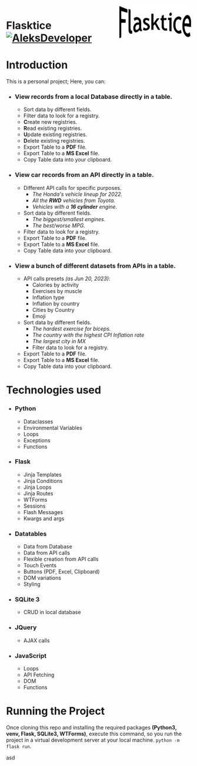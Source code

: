 <img src="icon.png" align="right" />

# Flasktice [![AleksDeveloper](https://cdn.jsdelivr.net/gh/sindresorhus/awesome@d7305f38d29fed78fa85652e3a63e154dd8e8829/media/badge.svg)](https://github.com/AleksDeveloper)

# Introduction
This is a personal project; Here, you can:
- ### View records from a local Database directly in a table.
  - Sort data by different fields.
  - Filter data to look for a registry.
  - **C**reate new registries.
  - **R**ead existing registries.
  - **U**pdate existing registries.
  - **D**elete existing registries.
  - Export Table to a **PDF** file.
  - Export Table to a **MS Excel** file.
  - Copy Table data into your clipboard.
- ### View car records from an API directly in a table.
  - Different API calls for specific purposes.
    - _The Honda's vehicle lineup for 2022._
    - _All the **RWD** vehicles from Toyota._
    - _Vehicles with a **16 cylinder** engine._ 
  - Sort data by different fields.
    - _The biggest/smallest engines._
    - _The best/worse MPG._
  - Filter data to look for a registry.
  - Export Table to a **PDF** file.
  - Export Table to a **MS Excel** file.
  - Copy Table data into your clipboard.
- ### View a bunch of different datasets from APIs in a table.
  - API calls presets _(as Jun 20, 2023)_:
    - Calories by activity
    - Exercises by muscle
    - Inflation type
    - Inflation by country
    - Cities by Country
    - Emoji
  - Sort data by different fields.
    - _The hardest exercise for biceps._
    - _The country with the highest CPI Inflation rate_
    - _The largest city in MX_
    - Filter data to look for a registry.
  - Export Table to a **PDF** file.
  - Export Table to a **MS Excel** file.
  - Copy Table data into your clipboard.

# Technologies used
- ### Python
  - Dataclasses
  - Environmental Variables
  - Loops
  - Exceptions
  - Functions
- ### Flask
  - Jinja Templates
  - Jinja Conditions
  - Jinja Loops
  - Jinja Routes
  - WTForms
  - Sessions
  - Flash Messages
  - Kwargs and args
- ### Datatables
  - Data from Database
  - Data from API calls
  - Flexible creation from API calls
  - Touch Events
  - Buttons (PDF, Excel, Clipboard)
  - DOM variations
  - Styling
- ### SQLite 3
  - CRUD in local database
- ### JQuery
  - AJAX calls
- ### JavaScript
  - Loops
  - API Fetching
  - DOM
  - Functions

# Running the Project
Once cloning this repo and installing the required packages **(Python3, venv, Flask, SQLite3, WTForms)**, execute this command, so you run the project in a virtual development server at your local machine.
`python -m flask run`.

asd
